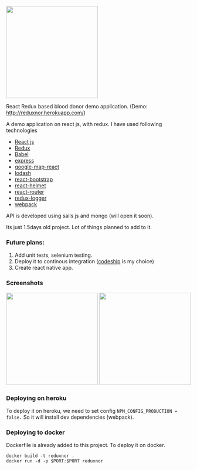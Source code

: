 <img src="https://www.dropbox.com/s/w0kjalp73brkhqq/Screenshot%202016-06-08%2018.17.41.png?raw=1" width="250">

React Redux based blood donor demo application. (Demo: http://reduxnor.herokuapp.com/)

A demo application on react js, with redux. I have used following technologies

* [React js](https://facebook.github.io/react/)
* [Redux](https://github.com/reactjs/redux)
* [Babel](https://babeljs.io/)
* [express](http://expressjs.com/)
* [google-map-react](https://github.com/istarkov/google-map-react)
* [lodash](https://lodash.com/)
* [react-bootstrap](https://react-bootstrap.github.io/)
* [react-helmet](https://github.com/nfl/react-helmet)
* [react-router](https://github.com/reactjs/react-router)
* [redux-logger](https://github.com/evgenyrodionov/redux-logger)
* [webpack](https://webpack.github.io/)

API is developed using sails js and mongo (will open it soon). 

Its just 1.5days old project. Lot of things planned to add to it.

### Future plans:

1. Add unit tests, selenium testing.
2. Deploy it to continous integration ([codeship](https://codeship.com/) is my choice)
3. Create react native app. 

### Screenshots
<img src="https://www.dropbox.com/s/twn6zozgzw2ln6o/Screenshot%202016-06-08%2019.51.21.png?raw=1" width="250">
<img src="https://www.dropbox.com/s/cbkom9d8smzuuba/Screenshot%202016-06-08%2019.53.50.png?raw=1" width="250">

### Deploying on heroku
To deploy it on heroku, we need to set config ``` NPM_CONFIG_PRODUCTION = false. ``` So it will install dev dependencies (webpack).

### Deploying to docker
Dockerfile is already added to this project. To deploy it on docker.
 ```
docker build -t reduxnor .
docker run -d -p $PORT:$PORT reduxnor
 ```

